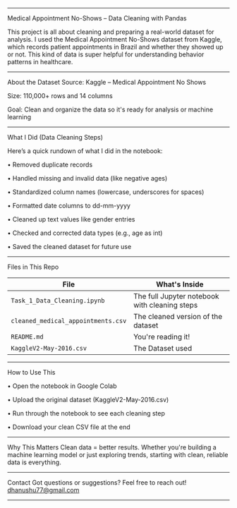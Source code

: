 ____________________________________________________________________________________________________________________________________________________________________________________________________________________

Medical Appointment No-Shows – Data Cleaning with Pandas
 
This project is all about cleaning and preparing a real-world dataset for analysis. I used the Medical Appointment No-Shows dataset from Kaggle, which records patient appointments in Brazil and whether they showed up or not. This kind of data is super helpful for understanding behavior patterns in healthcare.

____________________________________________________________________________________________________________________________________________________________________________________________________________________

About the Dataset
Source: Kaggle – Medical Appointment No Shows

Size: 110,000+ rows and 14 columns

Goal: Clean and organize the data so it's ready for analysis or machine learning

____________________________________________________________________________________________________________________________________________________________________________________________________________________

What I Did (Data Cleaning Steps)

Here’s a quick rundown of what I did in the notebook:

 • Removed duplicate records

 • Handled missing and invalid data (like negative ages)

 • Standardized column names (lowercase, underscores for spaces)

 • Formatted date columns to dd-mm-yyyy

 • Cleaned up text values like gender entries

 • Checked and corrected data types (e.g., age as int)

 • Saved the cleaned dataset for future use

____________________________________________________________________________________________________________________________________________________________________________________________________________________

Files in This Repo

| File                                 | What's Inside                                 |
| ------------------------------------ | --------------------------------------------- |
| `Task_1_Data_Cleaning.ipynb`         | The full Jupyter notebook with cleaning steps |
| `cleaned_medical_appointments.csv`   | The cleaned version of the dataset            |
| `README.md`                          | You're reading it!                            |
| `KaggleV2-May-2016.csv`              | The Dataset used                              |

____________________________________________________________________________________________________________________________________________________________________________________________________________________

How to Use This

• Open the notebook in Google Colab

• Upload the original dataset (KaggleV2-May-2016.csv)

• Run through the notebook to see each cleaning step

• Download your clean CSV file at the end

____________________________________________________________________________________________________________________________________________________________________________________________________________________

Why This Matters
Clean data = better results. Whether you're building a machine learning model or just exploring trends, starting with clean, reliable data is everything.

____________________________________________________________________________________________________________________________________________________________________________________________________________________

Contact
Got questions or suggestions? Feel free to reach out!
dhanushu77@gmail.com

____________________________________________________________________________________________________________________________________________________________________________________________________________________
